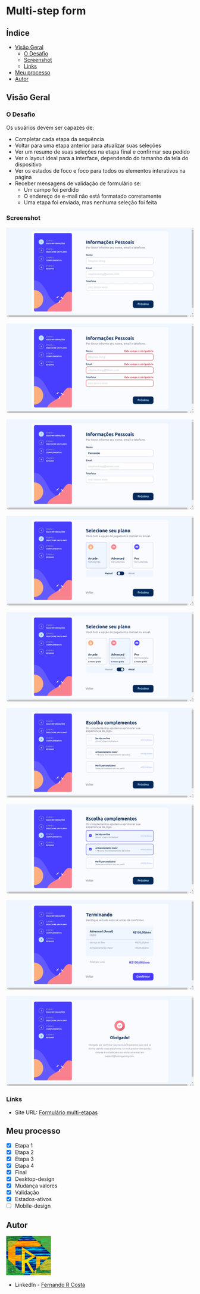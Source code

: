 # Multi-step form

## Índice

- [Visão Geral](#visão-geral)
  - [O Desafio](#o-desafio)
  - [Screenshot](#screenshot)
  - [Links](#links)
- [Meu processo](#meu-processo)
- [Autor](#autor)

## Visão Geral

### O Desafio

Os usuários devem ser capazes de:

- Completar cada etapa da sequência
- Voltar para uma etapa anterior para atualizar suas seleções
- Ver um resumo de suas seleções na etapa final e confirmar seu pedido
- Ver o layout ideal para a interface, dependendo do tamanho da tela do dispositivo
- Ver os estados de foco e foco para todos os elementos interativos na página
- Receber mensagens de validação de formulário se:
   - Um campo foi perdido
   - O endereço de e-mail não está formatado corretamente
   - Uma etapa foi enviada, mas nenhuma seleção foi feita

### Screenshot

![](./assets/screenshots/screenshot-1681910304874.jpeg)

![](./assets/screenshots/screenshot-1681910313686.jpeg)

![](./assets/screenshots/screenshot-1681910354203.jpeg)

![](./assets/screenshots/screenshot-1681910410337.jpeg)

![](./assets/screenshots/screenshot-1681910420827.jpeg)

![](./assets/screenshots/screenshot-1681910429208.jpeg)

![](./assets/screenshots/screenshot-1681910435907.jpeg)

![](./assets/screenshots/screenshot-1681910444164.jpeg)

![](./assets/screenshots/screenshot-1681910449767.jpeg)

### Links

- Site URL: [Formulário multi-etapas](https://multi-step-form-eight-alpha.vercel.app/)

## Meu processo

- [x] Etapa 1
- [x] Etapa 2
- [x] Etapa 3
- [x] Etapa 4
- [x] Final
- [x] Desktop-design
- [x] Mudança valores
- [x] Validação
- [x] Estados-ativos
- [ ] Mobile-design

## Autor

<img src="./assets/images/FRC.gif" width=120px>

- LinkedIn - [Fernando R Costa](https://www.linkedin.com/in/fernando-r-costa/)